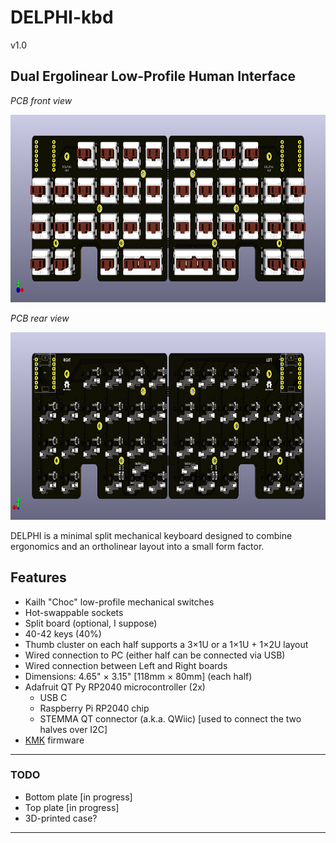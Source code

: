 # DELPHI-kbd
v1.0

## Dual Ergolinear Low-Profile Human Interface ##
 
*PCB front view*

<img src="/images/front view.png" height="300" alt="PCB render front view">

*PCB rear view*

<img src="/images/rear view.png" height="300"  alt="PCB render rear view">

DELPHI is a minimal split mechanical keyboard designed to combine ergonomics and an ortholinear layout into a small form factor.

## Features
- Kailh "Choc" low-profile mechanical switches
- Hot-swappable sockets
- Split board (optional, I suppose)
- 40-42 keys (40%)
- Thumb cluster on each half supports a 3&times;1U or a 1&times;1U + 1&times;2U layout
- Wired connection to PC (either half can be connected via USB)
- Wired connection between Left and Right boards
- Dimensions: 4.65" &times; 3.15" [118mm &times; 80mm] (each half)
- Adafruit QT Py RP2040 microcontroller (2x)
  - USB C
  - Raspberry Pi RP2040 chip
  - STEMMA QT connector (a.k.a. QWiic) [used to connect the two halves over I2C]
- [KMK](https://github.com/KMKfw/kmk_firmware) firmware
  
<hr/>

### TODO
- Bottom plate [in progress]
- Top plate [in progress]
- 3D-printed case?

<hr/>
